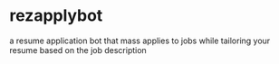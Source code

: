 # rezapplybot
a resume application bot that mass applies to jobs while tailoring your resume based on the job description

